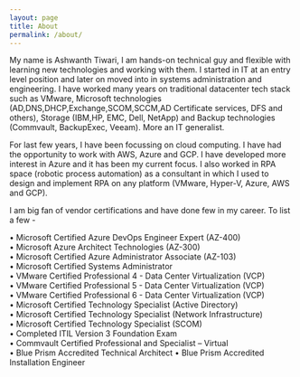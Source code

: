 ```yaml
---
layout: page
title: About
permalink: /about/
---
```


My name is Ashwanth Tiwari, I am hands-on technical guy and flexible with learning new technologies and working with them.
I started in IT at an entry level position and later on moved into in systems administration and engineering.
I have worked many years on traditional datacenter tech stack such as VMware, Microsoft technologies (AD,DNS,DHCP,Exchange,SCOM,SCCM,AD Certificate services, DFS and others), Storage (IBM,HP, EMC, Dell, NetApp) and Backup technologies (Commvault, BackupExec, Veeam). More an IT generalist.

For last few years, I have been focussing on cloud computing. I have had the opportunity to work with AWS, Azure and GCP. I have developed more interest in Azure and it has been my current focus. I also worked in RPA space (robotic process automation) as a consultant in which I used to design and implement RPA on any platform (VMware, Hyper-V, Azure, AWS and GCP).

I am big fan of vendor certifications and have done few in my career. To list a few -

• Microsoft Certified Azure DevOps Engineer Expert (AZ-400) \
• Microsoft Azure Architect Technologies (AZ-300) \
• Microsoft Certified Azure Administrator Associate (AZ-103) \
• Microsoft Certified Systems Administrator \
• VMware Certified Professional 4 - Data Center Virtualization (VCP) \
• VMware Certified Professional 5 - Data Center Virtualization (VCP) \
• VMware Certified Professional 6 - Data Center Virtualization (VCP) \
• Microsoft Certified Technology Specialist (Active Directory) \
• Microsoft Certified Technology Specialist (Network Infrastructure) \
• Microsoft Certified Technology Specialist (SCOM) \
• Completed ITIL Version 3 Foundation Exam \
• Commvault Certified Professional and Specialist – Virtual \
• Blue Prism Accredited Technical Architect
• Blue Prism Accredited Installation Engineer






